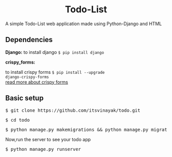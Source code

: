 <h1 align="center">Todo-List</h1>

A simple Todo-List web application made using Python-Django and HTML

Dependencies
------------

 <b>Django:</b> 
 to install django <code>$ pip install django</code>
 <br>
 
 <b>crispy_forms:</b>
 
 to install crispy forms <code>$ pip install --upgrade django-crispy-forms </code>
  <br/>
  <a href="https://django-crispy-forms.readthedocs.io/en/latest/install.html" target="_blank">read more about crispy forms</a>

Basic setup
------------

<pre>$ git clone https://github.com/itsvinayak/todo.git </pre>
<pre>$ cd todo</pre>
<pre>$ python manage.py makemigrations && python manage.py migrate</pre>

Now,run the server to see your todo app
<pre>$ python manage.py runserver</pre>

  

